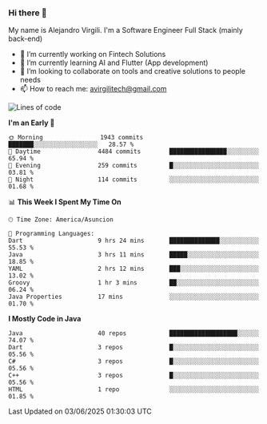 ### Hi there 👋

My name is Alejandro Virgili. I'm a Software Engineer Full Stack (mainly back-end)


- 🔭 I’m currently working on Fintech Solutions
- 🌱 I’m currently learning AI and Flutter (App development)
- 👯 I’m looking to collaborate on tools and creative solutions to people needs
- 📫 How to reach me: avirgilitech@gmail.com
  
<!--START_SECTION:waka-->
![Lines of code](https://img.shields.io/badge/From%20Hello%20World%20I%27ve%20Written-779.6%20thousand%20lines%20of%20code-blue)

**I'm an Early 🐤** 

```text
🌞 Morning                1943 commits        ███████░░░░░░░░░░░░░░░░░░   28.57 % 
🌆 Daytime                4484 commits        ████████████████░░░░░░░░░   65.94 % 
🌃 Evening                259 commits         █░░░░░░░░░░░░░░░░░░░░░░░░   03.81 % 
🌙 Night                  114 commits         ░░░░░░░░░░░░░░░░░░░░░░░░░   01.68 % 
```


📊 **This Week I Spent My Time On** 

```text
🕑︎ Time Zone: America/Asuncion

💬 Programming Languages: 
Dart                     9 hrs 24 mins       ██████████████░░░░░░░░░░░   55.53 % 
Java                     3 hrs 11 mins       █████░░░░░░░░░░░░░░░░░░░░   18.85 % 
YAML                     2 hrs 12 mins       ███░░░░░░░░░░░░░░░░░░░░░░   13.02 % 
Groovy                   1 hr 3 mins         ██░░░░░░░░░░░░░░░░░░░░░░░   06.24 % 
Java Properties          17 mins             ░░░░░░░░░░░░░░░░░░░░░░░░░   01.70 % 
```

**I Mostly Code in Java** 

```text
Java                     40 repos            ███████████████████░░░░░░   74.07 % 
Dart                     3 repos             █░░░░░░░░░░░░░░░░░░░░░░░░   05.56 % 
C#                       3 repos             █░░░░░░░░░░░░░░░░░░░░░░░░   05.56 % 
C++                      3 repos             █░░░░░░░░░░░░░░░░░░░░░░░░   05.56 % 
HTML                     1 repo              ░░░░░░░░░░░░░░░░░░░░░░░░░   01.85 % 
```




 Last Updated on 03/06/2025 01:30:03 UTC
<!--END_SECTION:waka-->
